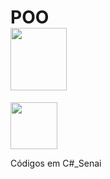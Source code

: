 # POO <div><img src="https://cdn.jsdelivr.net/gh/devicons/devicon/icons/windows8/windows8-original-wordmark.svg" height="100" width="90"/>
<div><img src="https://cdn.jsdelivr.net/gh/devicons/devicon/icons/csharp/csharp-plain.svg" height="75" width="75"/>
          
Códigos em C#_Senai
